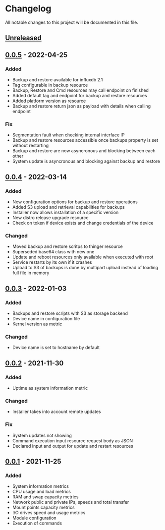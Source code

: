 # Changelog
All notable changes to this project will be documented in this file.

## [Unreleased]

## [0.0.5] - 2022-04-25
### Added
- Backup and restore available for influxdb 2.1
- Tag configurable in backup resource
- Backup, Restore and Cmd resources may call endpoint on finished
- Added default tag and endpoint for backup and restore resources
- Added platform version as resource
- Backup and restore return json as payload with details when calling endpoint

### Fix
- Segmentation fault when checking internal interface IP
- Backup and restore resources accessible once backups property is set without restarting
- Backup and restore are now asyncronous and blocking between each other
- System update is asyncronous and blocking against backup and restore

## [0.0.4] - 2022-03-14
### Added
- New configuration options for backup and restore operations
- Added S3 upload and retrieval capabilities for backups
- Installer now allows installation of a specific version
- New distro release upgrade resource
- Check on token if device exists and change credentials of the device

### Changed
- Moved backup and restore scritps to thinger resource
- Superseded base64 class with new one
- Update and reboot resources only available when executed with root
- Service restarts by its own if it crashes
- Upload to S3 of backups is done by multipart upload instead of loading full file in memory

## [0.0.3] - 2022-01-03
### Added
- Backups and restore scripts with S3 as storage backend
- Device name in configuration file
- Kernel version as metric

### Changed
- Device name is set to hostname by default

## [0.0.2] - 2021-11-30
### Added
- Uptime as system information metric

### Changed
- Installer takes into account remote updates

### Fix
- System updates not showing
- Command execution input resource request body as JSON
- Declared input and output for update and restart resources

## [0.0.1] - 2021-11-25
### Added
- System information metrics
- CPU usage and load metrics
- RAM and swap capacity metrics
- Network public and private IPs, speeds and total transfer
- Mount points capacity metrics
- I/O drives speed and usage metrics
- Module configuration
- Execution of commands

[Unreleased]: https://github.com/thinger-io/monitoring-client/0.0.5...HEAD
[0.0.5]: https://github.com/thinger-io/monitoring-client/compare/0.0.4...0.0.5
[0.0.4]: https://github.com/thinger-io/monitoring-client/compare/0.0.3...0.0.4
[0.0.3]: https://github.com/thinger-io/monitoring-client/compare/0.0.2...0.0.3
[0.0.2]: https://github.com/thinger-io/monitoring-client/compare/0.0.1...0.0.2
[0.0.1]: https://github.com/thinger-io/monitoring-client/tag/0.0.1
